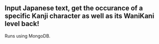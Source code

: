## Input Japanese text, get the occurance of a specific Kanji character as well as its WaniKani level back!
Runs using MongoDB. 
